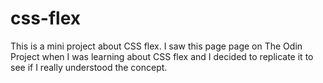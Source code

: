 # css-flex

This is a mini project about CSS flex.
I saw this page page on The Odin Project when I was learning about CSS flex and I decided to replicate it to see if I really understood the concept.